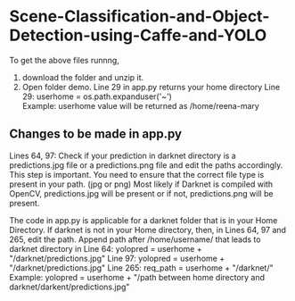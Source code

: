 # Scene-Classification-and-Object-Detection-using-Caffe-and-YOLO
To get the above files runnng,
1) download the folder and unzip it.
2) Open folder demo.
Line 29 in app.py returns your home directory
Line 29: userhome = os.path.expanduser('~')    
Example: userhome value will be returned as /home/reena-mary
## Changes to be made in app.py
Lines 64, 97: Check if your prediction in darknet directory is a predictions.jpg file or a predictions.png file and edit the paths accordingly.
This step is important. You need to ensure that the correct file type is present in your path. (jpg or png)
Most likely if Darknet is compiled with OpenCV, predictions.jpg will be present or if not,  predictions.png will be present.

The code in app.py is applicable for a darknet folder that is in your Home Directory. If darknet is not in your Home directory, then, in Lines 64, 97 and 265, edit the path.
Append path after /home/username/ that leads to darknet directory in
Line 64:  yolopred = userhome + "/darknet/predictions.jpg"
Line 97:  yolopred = userhome + "/darknet/predictions.jpg"
Line 265: req_path = userhome + "/darknet/"
Example: yolopred = userhome + "/path between home directory and darknet/darkent/predictions.jpg"

